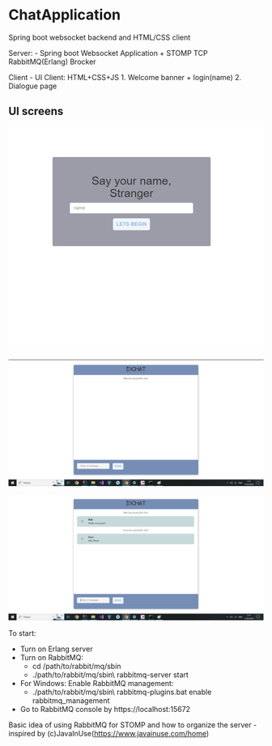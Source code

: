 # ChatApplication
Spring boot websocket backend and HTML/CSS client


Server:
    - Spring boot Websocket Application + STOMP TCP RabbitMQ(Erlang) Brocker

Client
    - UI Client: HTML+CSS+JS
        1. Welcome banner + login(name)
        2. Dialogue page

## UI screens

![Welcome screen](img/welcome.png "Welcome screen")

![Dialogue screen](img/chat_page.png "Dialogue screen")

![Chat in use](img/chat_in_use.png "Chat in use")


To start:
- Turn on Erlang server
- Turn on RabbitMQ:
    - cd /path/to/rabbit/mq/sbin
    - ./path/to/rabbit/mq/sbin\ rabbitmq-server start
- For Windows: Enable RabbitMQ management:
    - ./path/to/rabbit/mq/sbin\ rabbitmq-plugins.bat enable rabbitmq_management
- Go to RabbitMQ console by https://localhost:15672
 

Basic idea of using RabbitMQ for STOMP and how to organize the server - inspired by (c)JavaInUse(https://www.javainuse.com/home)
